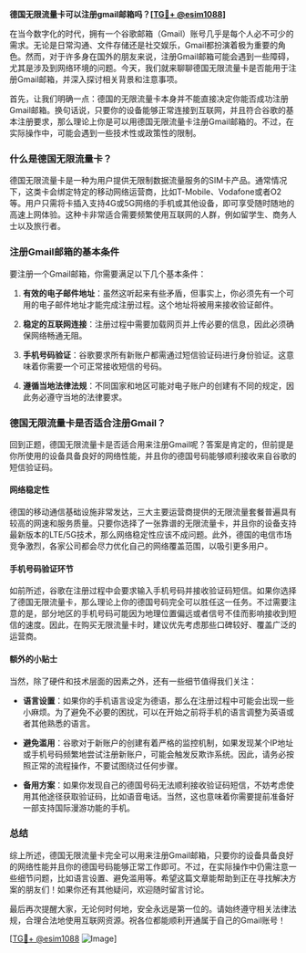**德国无限流量卡可以注册gmail邮箱吗？[[TG💪+ @esim1088](https://t.me/s/esim1088)]**

在当今数字化的时代，拥有一个谷歌邮箱（Gmail）账号几乎是每个人必不可少的需求。无论是日常沟通、文件存储还是社交娱乐，Gmail都扮演着极为重要的角色。然而，对于许多身在国外的朋友来说，注册Gmail邮箱可能会遇到一些障碍，尤其是涉及到网络环境的问题。今天，我们就来聊聊德国无限流量卡是否能用于注册Gmail邮箱，并深入探讨相关背景和注意事项。

首先，让我们明确一点：德国的无限流量卡本身并不能直接决定你能否成功注册Gmail邮箱。换句话说，只要你的设备能够正常连接到互联网，并且符合谷歌的基本注册要求，那么理论上你是可以用德国无限流量卡注册Gmail邮箱的。不过，在实际操作中，可能会遇到一些技术性或政策性的限制。

### 什么是德国无限流量卡？

德国无限流量卡是一种为用户提供无限制数据流量服务的SIM卡产品。通常情况下，这类卡会绑定特定的移动网络运营商，比如T-Mobile、Vodafone或者O2等。用户只需将卡插入支持4G或5G网络的手机或其他设备，即可享受随时随地的高速上网体验。这种卡非常适合需要频繁使用互联网的人群，例如留学生、商务人士以及旅行者。

### 注册Gmail邮箱的基本条件

要注册一个Gmail邮箱，你需要满足以下几个基本条件：

1. **有效的电子邮件地址**：虽然这听起来有些矛盾，但事实上，你必须先有一个可用的电子邮件地址才能完成注册过程。这个地址将被用来接收验证邮件。
   
2. **稳定的互联网连接**：注册过程中需要加载网页并上传必要的信息，因此必须确保网络畅通无阻。

3. **手机号码验证**：谷歌要求所有新账户都需通过短信验证码进行身份验证。这意味着你需要一个可正常接收短信的号码。

4. **遵循当地法律法规**：不同国家和地区可能对电子账户的创建有不同的规定，因此务必遵守当地的法律要求。

### 德国无限流量卡是否适合注册Gmail？

回到正题，德国无限流量卡是否适合用来注册Gmail呢？答案是肯定的，但前提是你所使用的设备具备良好的网络性能，并且你的德国号码能够顺利接收来自谷歌的短信验证码。

#### 网络稳定性

德国的移动通信基础设施非常发达，三大主要运营商提供的无限流量套餐普遍具有较高的网速和服务质量。只要你选择了一张靠谱的无限流量卡，并且你的设备支持最新版本的LTE/5G技术，那么网络稳定性应该不成问题。此外，德国的电信市场竞争激烈，各家公司都会尽力优化自己的网络覆盖范围，以吸引更多用户。

#### 手机号码验证环节

如前所述，谷歌在注册过程中会要求输入手机号码并接收验证码短信。如果你选择了德国无限流量卡，那么理论上你的德国号码完全可以胜任这一任务。不过需要注意的是，部分地区的手机号码可能因为地理位置偏远或者信号不佳而影响接收到短信的速度。因此，在购买无限流量卡时，建议优先考虑那些口碑较好、覆盖广泛的运营商。

#### 额外的小贴士

当然，除了硬件和技术层面的因素之外，还有一些细节值得我们关注：

- **语言设置**：如果你的手机语言设定为德语，那么在注册过程中可能会出现一些小麻烦。为了避免不必要的困扰，可以在开始之前将手机的语言调整为英语或者其他熟悉的语言。
  
- **避免滥用**：谷歌对于新账户的创建有着严格的监控机制，如果发现某个IP地址或手机号码频繁地尝试注册新账户，可能会触发反欺诈系统。因此，请务必按照正常的流程操作，不要试图绕过任何步骤。

- **备用方案**：如果你发现自己的德国号码无法顺利接收验证码短信，不妨考虑使用其他途径获取验证码，比如语音电话。当然，这也意味着你需要提前准备好一部支持国际漫游功能的手机。

### 总结

综上所述，德国无限流量卡完全可以用来注册Gmail邮箱，只要你的设备具备良好的网络性能并且你的德国号码能够正常工作即可。不过，在实际操作中仍需注意一些细节问题，比如语言设置、避免滥用等。希望这篇文章能帮助到正在寻找解决方案的朋友们！如果你还有其他疑问，欢迎随时留言讨论。

最后再次提醒大家，无论何时何地，安全永远是第一位的。请始终遵守相关法律法规，合理合法地使用互联网资源。祝各位都能顺利开通属于自己的Gmail账号！

[[TG💪+ @esim1088](https://t.me/s/esim1088) ![Image](https://i.postimg.cc/4NQfJmqS/Snipaste-2025-05-13-00-14-12.png)]